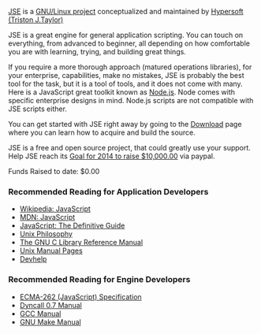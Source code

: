 [JSE](https://github.com/hypersoft/jse/wiki/About-JSE) is a
[GNU/Linux project](https://www.gnu.org/gnu/linux-and-gnu.html) conceptualized
and maintained by [Hypersoft](https://github.com/hypersoft/)
[(Triston J.Taylor)](mailto:pc.wiz.tt@gmail.com)

JSE is a great engine for general application scripting. You can touch on
everything, from advanced to beginner, all depending on how comfortable you are 
with learning, trying, and building great things.

If you require a more thorough approach (matured operations libraries), for your
enterprise, capabilities, make no mistakes, JSE is probably the best tool for
the task, but it is a tool of tools, and it does not come with many. Here is a
JavaScript great toolkit known as [Node.js](http://nodejs.org/). Node comes with
specific enterprise designs in mind. Node.js scripts are not compatible with JSE
scripts either.

You can get started with JSE right away by going to the
[Download](https://github.com/hypersoft/jse/wiki/Download) page where you can
learn how to acquire and build the source.

JSE is a free and open source project, that could greatly use your support. Help
JSE reach its
[Goal for 2014 to raise $10,000.00](https://www.paypal.com/cgi-bin/webscr?cmd=_s-xclick&hosted_button_id=DG3H6F8DSG4BC)
via paypal.

Funds Raised to date: $0.00

### Recommended Reading for Application Developers
* [Wikipedia: JavaScript](http://en.wikipedia.org/wiki/JavaScript)
* [MDN: JavaScript](https://developer.mozilla.org/en-US/docs/Web/JavaScript)
* [JavaScript: The Definitive Guide](http://www.amazon.com/JavaScript-Definitive-Guide-David-Flanagan/dp/0596000480)
* [Unix Philosophy](http://en.wikipedia.org/wiki/Unix_philosophy)
* [The GNU C Library Reference Manual](http://www.gnu.org/s/libc/manual/pdf/libc.pdf)
* [Unix Manual Pages](http://en.wikipedia.org/wiki/Man_page)
* [Devhelp](http://en.wikipedia.org/wiki/Devhelp)

### Recommended Reading for Engine Developers
* [ECMA-262 (JavaScript) Specification](http://www.ecma-international.org/publications/files/ECMA-ST/Ecma-262.pdf)
* [Dyncall 0.7 Manual](http://dyncall.org/r0.7/manual.pdf)
* [GCC Manual](http://gcc.gnu.org/onlinedocs/)
* [GNU Make Manual](http://www.gnu.org/software/make/manual/)

